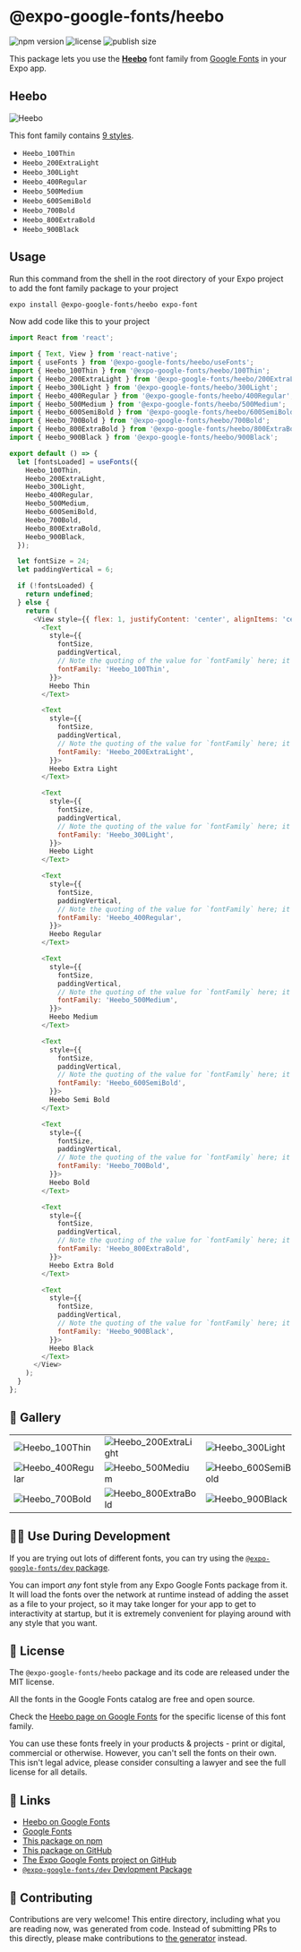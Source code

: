 # @expo-google-fonts/heebo

![npm version](https://flat.badgen.net/npm/v/@expo-google-fonts/heebo)
![license](https://flat.badgen.net/github/license/expo/google-fonts)
![publish size](https://flat.badgen.net/packagephobia/install/@expo-google-fonts/heebo)

This package lets you use the [**Heebo**](https://fonts.google.com/specimen/Heebo) font family from [Google Fonts](https://fonts.google.com/) in your Expo app.

## Heebo

![Heebo](./font-family.png)

This font family contains [9 styles](#-gallery).

- `Heebo_100Thin`
- `Heebo_200ExtraLight`
- `Heebo_300Light`
- `Heebo_400Regular`
- `Heebo_500Medium`
- `Heebo_600SemiBold`
- `Heebo_700Bold`
- `Heebo_800ExtraBold`
- `Heebo_900Black`

## Usage

Run this command from the shell in the root directory of your Expo project to add the font family package to your project
```sh
expo install @expo-google-fonts/heebo expo-font
```

Now add code like this to your project
```js
import React from 'react';

import { Text, View } from 'react-native';
import { useFonts } from '@expo-google-fonts/heebo/useFonts';
import { Heebo_100Thin } from '@expo-google-fonts/heebo/100Thin';
import { Heebo_200ExtraLight } from '@expo-google-fonts/heebo/200ExtraLight';
import { Heebo_300Light } from '@expo-google-fonts/heebo/300Light';
import { Heebo_400Regular } from '@expo-google-fonts/heebo/400Regular';
import { Heebo_500Medium } from '@expo-google-fonts/heebo/500Medium';
import { Heebo_600SemiBold } from '@expo-google-fonts/heebo/600SemiBold';
import { Heebo_700Bold } from '@expo-google-fonts/heebo/700Bold';
import { Heebo_800ExtraBold } from '@expo-google-fonts/heebo/800ExtraBold';
import { Heebo_900Black } from '@expo-google-fonts/heebo/900Black';

export default () => {
  let [fontsLoaded] = useFonts({
    Heebo_100Thin,
    Heebo_200ExtraLight,
    Heebo_300Light,
    Heebo_400Regular,
    Heebo_500Medium,
    Heebo_600SemiBold,
    Heebo_700Bold,
    Heebo_800ExtraBold,
    Heebo_900Black,
  });

  let fontSize = 24;
  let paddingVertical = 6;

  if (!fontsLoaded) {
    return undefined;
  } else {
    return (
      <View style={{ flex: 1, justifyContent: 'center', alignItems: 'center' }}>
        <Text
          style={{
            fontSize,
            paddingVertical,
            // Note the quoting of the value for `fontFamily` here; it expects a string!
            fontFamily: 'Heebo_100Thin',
          }}>
          Heebo Thin
        </Text>

        <Text
          style={{
            fontSize,
            paddingVertical,
            // Note the quoting of the value for `fontFamily` here; it expects a string!
            fontFamily: 'Heebo_200ExtraLight',
          }}>
          Heebo Extra Light
        </Text>

        <Text
          style={{
            fontSize,
            paddingVertical,
            // Note the quoting of the value for `fontFamily` here; it expects a string!
            fontFamily: 'Heebo_300Light',
          }}>
          Heebo Light
        </Text>

        <Text
          style={{
            fontSize,
            paddingVertical,
            // Note the quoting of the value for `fontFamily` here; it expects a string!
            fontFamily: 'Heebo_400Regular',
          }}>
          Heebo Regular
        </Text>

        <Text
          style={{
            fontSize,
            paddingVertical,
            // Note the quoting of the value for `fontFamily` here; it expects a string!
            fontFamily: 'Heebo_500Medium',
          }}>
          Heebo Medium
        </Text>

        <Text
          style={{
            fontSize,
            paddingVertical,
            // Note the quoting of the value for `fontFamily` here; it expects a string!
            fontFamily: 'Heebo_600SemiBold',
          }}>
          Heebo Semi Bold
        </Text>

        <Text
          style={{
            fontSize,
            paddingVertical,
            // Note the quoting of the value for `fontFamily` here; it expects a string!
            fontFamily: 'Heebo_700Bold',
          }}>
          Heebo Bold
        </Text>

        <Text
          style={{
            fontSize,
            paddingVertical,
            // Note the quoting of the value for `fontFamily` here; it expects a string!
            fontFamily: 'Heebo_800ExtraBold',
          }}>
          Heebo Extra Bold
        </Text>

        <Text
          style={{
            fontSize,
            paddingVertical,
            // Note the quoting of the value for `fontFamily` here; it expects a string!
            fontFamily: 'Heebo_900Black',
          }}>
          Heebo Black
        </Text>
      </View>
    );
  }
};

```

## 🔡 Gallery


||||
|-|-|-|
|![Heebo_100Thin](.//100Thin/Heebo_100Thin.ttf.png)|![Heebo_200ExtraLight](.//200ExtraLight/Heebo_200ExtraLight.ttf.png)|![Heebo_300Light](.//300Light/Heebo_300Light.ttf.png)||
|![Heebo_400Regular](.//400Regular/Heebo_400Regular.ttf.png)|![Heebo_500Medium](.//500Medium/Heebo_500Medium.ttf.png)|![Heebo_600SemiBold](.//600SemiBold/Heebo_600SemiBold.ttf.png)||
|![Heebo_700Bold](.//700Bold/Heebo_700Bold.ttf.png)|![Heebo_800ExtraBold](.//800ExtraBold/Heebo_800ExtraBold.ttf.png)|![Heebo_900Black](.//900Black/Heebo_900Black.ttf.png)||


## 👩‍💻 Use During Development

If you are trying out lots of different fonts, you can try using the [`@expo-google-fonts/dev` package](https://github.com/freeboub/google-fonts/tree/master/font-packages/dev#readme).

You can import *any* font style from any Expo Google Fonts package from it. It will load the fonts
over the network at runtime instead of adding the asset as a file to your project, so it may take longer
for your app to get to interactivity at startup, but it is extremely convenient
for playing around with any style that you want.

## 📖 License

The `@expo-google-fonts/heebo` package and its code are released under the MIT license.

All the fonts in the Google Fonts catalog are free and open source.

Check the [Heebo page on Google Fonts](https://fonts.google.com/specimen/Heebo) for the specific license of this font family.

You can use these fonts freely in your products & projects - print or digital, commercial or otherwise. However, you can't sell the fonts on their own. This isn't legal advice, please consider consulting a lawyer and see the full license for all details.

## 🔗 Links

- [Heebo on Google Fonts](https://fonts.google.com/specimen/Heebo)
- [Google Fonts](https://fonts.google.com/)
- [This package on npm](https://www.npmjs.com/package/@expo-google-fonts/heebo)
- [This package on GitHub](https://github.com/freeboub/google-fonts/tree/master/font-packages/heebo)
- [The Expo Google Fonts project on GitHub](https://github.com/freeboub/google-fonts)
- [`@expo-google-fonts/dev` Devlopment Package](https://github.com/freeboub/google-fonts/tree/master/font-packages/dev)

## 🤝 Contributing

Contributions are very welcome! This entire directory, including what you are reading now, was generated from code. Instead of submitting PRs to this directly, please make contributions to [the generator](https://github.com/freeboub/google-fonts/tree/master/packages/generator) instead.
